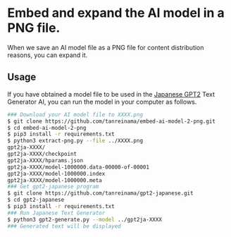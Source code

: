 # Embed and expand the AI model in a PNG file.

When we save an AI model file as a PNG file for content distribution reasons, you can expand it.

## Usage

If you have obtained a model file to be used in the [Japanese GPT2](https://github.com/tanreinama/gpt2-japanese) Text Generator AI, you can run the model in your computer as follows.

```sh
### Download your AI model file to XXXX.png
$ git clone https://github.com/tanreinama/embed-ai-model-2-png.git
$ cd embed-ai-model-2-png
$ pip3 install -r requirements.txt
$ python3 extract-png.py --file ../XXXX.png
gpt2ja-XXXX/
gpt2ja-XXXX/checkpoint
gpt2ja-XXXX/hparams.json
gpt2ja-XXXX/model-1000000.data-00000-of-00001
gpt2ja-XXXX/model-1000000.index
gpt2ja-XXXX/model-1000000.meta
### Get gpt2-japanese program
$ git clone https://github.com/tanreinama/gpt2-japanese.git
$ cd gpt2-japanese
$ pip3 install -r requirements.txt
### Run Japanese Text Generator
$ python3 gpt2-generate.py --model ../gpt2ja-XXXX
### Generated text will be displayed
```
